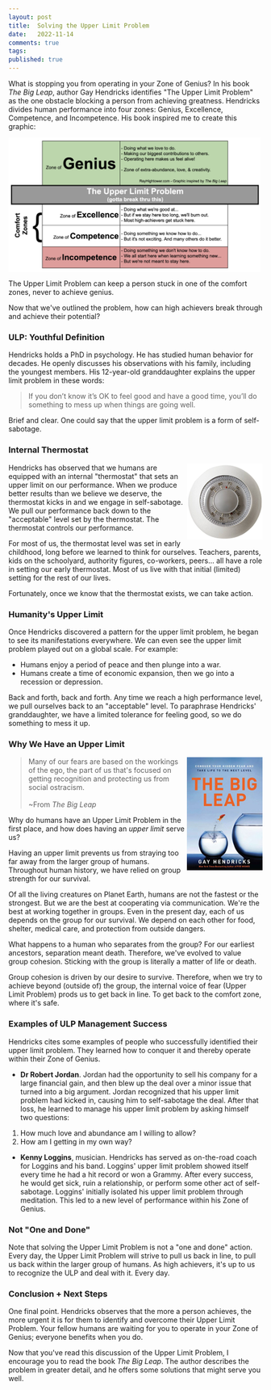 ```yaml
---
layout: post
title:  Solving the Upper Limit Problem
date:   2022-11-14
comments: true
tags: 
published: true
---
```

What is stopping you from operating in your Zone of Genius? In his book _The Big Leap_, author Gay Hendricks identifies "The Upper Limit Problem" as the one obstacle blocking a person from achieving greatness. Hendricks divides human performance into four zones: Genius, Excellence, Competence, and Incompetence. His book inspired me to create this graphic: 

<a href="/images/Zones_Solving_the_Upper_Limit_Problem_RayHightower.png"><img src="/images/Zones_Solving_the_Upper_Limit_Problem_RayHightower.png" align="center" width="500" padding="20" alt="The Big Leap by Gay Hendricks - Upper Limit Problem Chart - RayHightower" title="The Big Leap by Gay Hendricks - Upper Limit Problem Chart - RayHightower" /></a>

The Upper Limit Problem can keep a person stuck in one of the comfort zones, never to achieve genius. 

Now that we've outlined the problem, how can high achievers break through and achieve their potential?

<!--more-->

### ULP: Youthful Definition

Hendricks holds a PhD in psychology. He has studied human behavior for decades. He openly discusses his observations with his family, including the youngest members. His 12-year-old granddaughter explains the upper limit problem in these words:

>If you don’t know it’s OK to feel good and have a good time, you’ll do something to mess up when things are going well.

Brief and clear. One could say that the upper limit problem is a form of self-sabotage. 

### Internal Thermostat

<img src="/images/generic-thermostat.jpg" align="right" width="150" padding="10" alt="The Big Leap by Gay Hendricks - Thermostat" title="Thermostat - The Big Leap by Gay Hendricks - Thermostat" />

Hendricks has observed that we humans are equipped with an internal "thermostat" that sets an upper limit on our performance. When we produce better results than we believe we deserve, the thermostat kicks in and we engage in self-sabotage. We pull our performance back down to the "acceptable" level set by the thermostat. The thermostat controls our performance. 

For most of us, the thermostat level was set in early childhood, long before we learned to think for ourselves. Teachers, parents, kids on the schoolyard, authority figures, co-workers, peers... all have a role in setting our early thermostat. Most of us live with that initial (limited) setting for the rest of our lives.

Fortunately, once we know that the thermostat exists, we can take action.

### Humanity's Upper Limit

Once Hendricks discovered a pattern for  the upper limit problem, he began to see its manifestations everywhere. We can even see the upper limit problem played out on a global scale. For example:

* Humans enjoy a period of peace and then plunge into a war.
* Humans create a time of economic expansion, then we go into a recession or depression.

Back and forth, back and forth. Any time we reach a high performance level, we pull ourselves back to an "acceptable" level. To paraphrase Hendricks' granddaughter, we have a limited tolerance for feeling good, so we do something to mess it up.

### Why We Have an Upper Limit

<img src="/images/the_big_leap_book_cover.jpg" align="right" width="150" padding="10" alt="The Big Leap by Gay Hendricks - book cover" title="The Big Leap by Gay Hendricks - book cover" />

>Many of our fears are based on the workings of the ego, the part of us that's focused on getting recognition and protecting us from social ostracism.<br/>&nbsp;<br/>~From _The Big Leap_

Why do humans have an Upper Limit Problem in the first place, and how does having an _upper limit_ serve us?

Having an upper limit prevents us from straying too far away from the larger group of humans. Throughout human history, we have relied on group strength for our survival.

Of all the living creatures on Planet Earth, humans are not the fastest or the strongest. But we are the best at cooperating via communication. We're the best at working together in groups. Even in the present day, each of us depends on the group for our survival. We depend on each other for food, shelter, medical care, and protection from outside dangers. 

What happens to a human who separates from the group? For our earliest ancestors, separation meant death. Therefore, we've evolved to value group cohesion. Sticking with the group is literally a matter of life or death.

Group cohesion is driven by our desire to survive. Therefore, when we try to achieve beyond (outside of) the group, the internal voice of fear (Upper Limit Problem) prods us to get back in line. To get back to the comfort zone, where it's safe.

### Examples of ULP Management Success

Hendricks cites some examples of people who successfully identified their upper limit problem. They learned how to conquer it and thereby operate within their Zone of Genius.

* **Dr Robert Jordan**. Jordan had the opportunity to sell his company for a large financial gain, and then blew up the deal over a minor issue that turned into a big argument. Jordan recognized that his upper limit problem had kicked in, causing him to self-sabotage the deal. After that loss, he learned to manage his upper limit problem by asking himself two questions: 
1. How much love and abundance am I willing to allow?
2. How am I getting in my own way?

* **Kenny Loggins**, musician. Hendricks has served as on-the-road coach for Loggins and his band. Loggins' upper limit problem showed itself every time he had a hit record or won a Grammy. After every success, he would get sick, ruin a relationship, or perform some other act of self-sabotage. Loggins' initially isolated his upper limit problem through meditation. This led to a new level of performance within his Zone of Genius.

### Not "One and Done"

Note that solving the Upper Limit Problem is not a "one and done" action. Every day, the Upper Limit Problem will strive to pull us back in line, to pull us back within the larger group of humans. As high achievers, it's up to us to recognize the ULP and deal with it. Every day.

### Conclusion + Next Steps

One final point. Hendricks observes that the more a person achieves, the more urgent it is for them to identify and overcome their Upper Limit Problem. Your fellow humans are waiting for you to operate in your Zone of Genius; everyone benefits when you do.

Now that you've read this discussion of the Upper Limit Problem, I encourage you to read the book _The Big Leap_. The author describes the problem in greater detail, and he offers some solutions that might serve you well.
